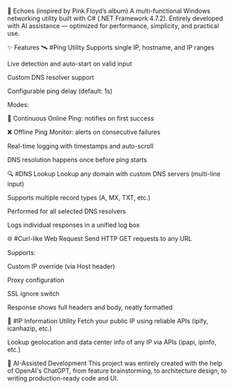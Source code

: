 🚀 Echoes (inspired by Pink Floyd’s album)
A multi-functional Windows networking utility built with C# (.NET Framework 4.7.2).
Entirely developed with AI assistance — optimized for performance, simplicity, and practical use.

✨ Features
🛰 #Ping Utility
Supports single IP, hostname, and IP ranges

Live detection and auto-start on valid input

Custom DNS resolver support

Configurable ping delay (default: 1s)

Modes:

🔁 Continuous Online Ping: notifies on first success

❌ Offline Ping Monitor: alerts on consecutive failures

Real-time logging with timestamps and auto-scroll

DNS resolution happens once before ping starts

🔍 #DNS Lookup
Lookup any domain with custom DNS servers (multi-line input)

Supports multiple record types (A, MX, TXT, etc.)

Performed for all selected DNS resolvers

Logs individual responses in a unified log box

🌐 #Curl-like Web Request
Send HTTP GET requests to any URL

Supports:

Custom IP override (via Host header)

Proxy configuration

SSL ignore switch

Response shows full headers and body, neatly formatted

🧠 #IP Information Utility
Fetch your public IP using reliable APIs (ipify, icanhazip, etc.)

Lookup geolocation and data center info of any IP via APIs (ipapi, ipinfo, etc.)


🤖 AI-Assisted Development
This project was entirely created with the help of OpenAI's ChatGPT, from feature brainstorming, to architecture design, to writing production-ready code and UI.


